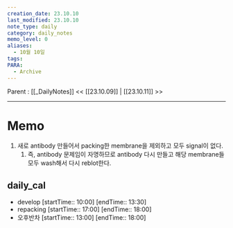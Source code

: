 ```yaml
---
creation_date: 23.10.10
last_modified: 23.10.10
note_type: daily
category: daily_notes
memo_level: 0
aliases:
  - 10월 10일
tags: 
PARA:
  - Archive
---
```

Parent : [[_DailyNotes]]
<< [[23.10.09]] | [[23.10.11]] >>

---
# Memo
1.  새로 antibody 만들어서 packing한 membrane을 제외하고 모두 signal이 없다.
	1. 즉, antibody 문제임이 자명하므로 antibody 다시 만들고 해당 membrane들 모두 wash해서 다시 reblot한다. 

## daily_cal
-  develop [startTime:: 10:00]  [endTime:: 13:30]
-  repacking [startTime:: 17:00]  [endTime:: 18:00]
-  오후반차 [startTime:: 13:00]  [endTime:: 18:00]
